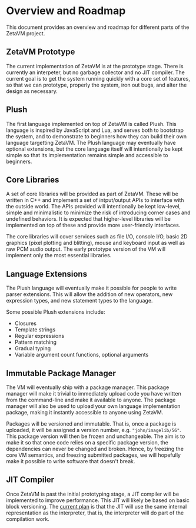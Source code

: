 # Overview and Roadmap

This document provides an overview and roadmap for different parts of the ZetaVM project.

## ZetaVM Prototype

The current implementation of ZetaVM is at the prototype stage. There is currently an interpeter, but no garbage collector and no JIT compiler. The current goal is to get the system running quickly with a core set of features, so that we can  prototype, properly the system, iron out bugs, and alter the design as necessary.

## Plush

The first language implemented on top of ZetaVM is called Plush. This language is inspired by JavaScript and Lua, and serves both to bootstrap the system, and to demonstrate to beginners how they can build their own language targetting ZetaVM. The Plush language may eventually have optional extensions, but the core language itself will intentionally be kept simple so that its implementation remains simple and accessible to beginners.

## Core Libraries

A set of core libraries will be provided as part of ZetaVM. These will be written in C++ and implement a set of intput/output APIs to interface with the outside world. The APIs provided will intentionally be kept low-level, simple and minimalistic to minimize the risk of introducing corner cases and undefined behaviors. It is expected that higher-level libraries will be implemented on top of these and provide more user-friendly interfaces.

The core libraries will cover services such as file I/O, console I/O, basic 2D graphics (pixel plotting and blitting), mouse and keyboard input as well as raw PCM audio output. The early prototype version of the VM will implement only the most essential libraries.

## Language Extensions

The Plush language will eventually make it possible for people to write parser extensions. This will allow the addition of new operators, new expression types, and new statement types to the language.

Some possible Plush extensions include:
- Closures
- Template strings
- Regular expressions
- Pattern matching
- Gradual typing
- Variable argument count functions, optional arguments

## Immutable Package Manager

The VM will eventually ship with a package manager. This package manager will make it trivial to immediately upload code you have written from the command-line and make it available to anyone. The package manager will also be used to upload your own language implementation package, making it instantly accessible to anyone using ZetaVM.

Packages will be versioned and immutable. That is, once a package is uploaded, it will be assigned a version number, e.g. `"john/imagelib/56"`. This package version will then be frozen and unchangeable. The aim is to make it so that once code relies on a specific package version, the dependencies can never be changed and broken. Hence, by freezing the core VM semantics, and freezing submitted packages, we will hopefully make it possible to write software that doesn't break.

## JIT Compiler

Once ZetaVM is past the initial prototyping stage, a JIT compiler will be implemented to improve performance. This JIT will likely be based on basic block versioning. The [current plan](https://pointersgonewild.com/2017/06/11/zetas-jitterpreter/) is that the JIT will use the same internal representation as the interpreter, that is, the interpreter will do part of the compilation work.

